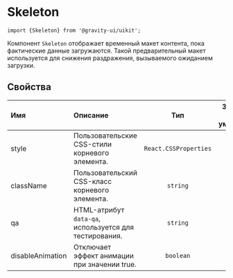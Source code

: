 <!--GITHUB_BLOCK-->

# Skeleton

<!--/GITHUB_BLOCK-->

```tsx
import {Skeleton} from '@gravity-ui/uikit';
```

Компонент `Skeleton` отображает временный макет контента, пока фактические данные загружаются. Такой предварительный макет используется для снижения раздражения, вызываемого ожиданием загрузки.

## Свойства

| Имя              | Описание                                               |          Тип          | Значение по умолчанию |
| :--------------- | :----------------------------------------------------- | :-------------------: | :-------------------: |
| style            | Пользовательские CSS-стили корневого элемента.         | `React.CSSProperties` |                       |
| className        | Пользовательский CSS-класс корневого элемента.         |       `string`        |                       |
| qa               | HTML-атрибут `data-qa`, используется для тестирования. |       `string`        |                       |
| disableAnimation | Отключает эффект анимации при значении true.           |       `boolean`       |                       |
